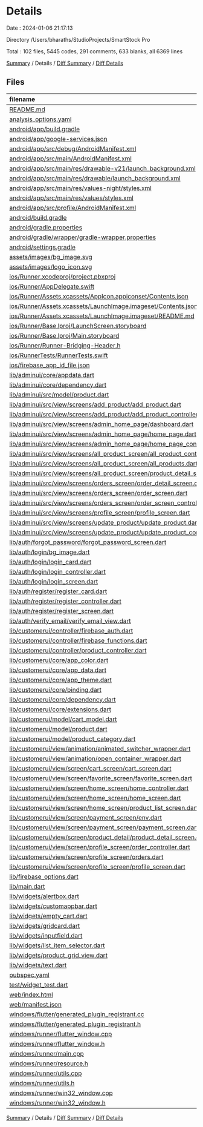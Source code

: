 # Details

Date : 2024-01-06 21:17:13

Directory /Users/bharaths/StudioProjects/SmartStock Pro

Total : 102 files,  5445 codes, 291 comments, 633 blanks, all 6369 lines

[Summary](results.md) / Details / [Diff Summary](diff.md) / [Diff Details](diff-details.md)

## Files
| filename | language | code | comment | blank | total |
| :--- | :--- | ---: | ---: | ---: | ---: |
| [README.md](/README.md) | Markdown | 10 | 0 | 7 | 17 |
| [analysis_options.yaml](/analysis_options.yaml) | YAML | 3 | 22 | 4 | 29 |
| [android/app/build.gradle](/android/app/build.gradle) | Groovy | 51 | 5 | 12 | 68 |
| [android/app/google-services.json](/android/app/google-services.json) | JSON | 190 | 0 | 0 | 190 |
| [android/app/src/debug/AndroidManifest.xml](/android/app/src/debug/AndroidManifest.xml) | XML | 3 | 4 | 1 | 8 |
| [android/app/src/main/AndroidManifest.xml](/android/app/src/main/AndroidManifest.xml) | XML | 27 | 6 | 1 | 34 |
| [android/app/src/main/res/drawable-v21/launch_background.xml](/android/app/src/main/res/drawable-v21/launch_background.xml) | XML | 4 | 7 | 2 | 13 |
| [android/app/src/main/res/drawable/launch_background.xml](/android/app/src/main/res/drawable/launch_background.xml) | XML | 4 | 7 | 2 | 13 |
| [android/app/src/main/res/values-night/styles.xml](/android/app/src/main/res/values-night/styles.xml) | XML | 9 | 9 | 1 | 19 |
| [android/app/src/main/res/values/styles.xml](/android/app/src/main/res/values/styles.xml) | XML | 9 | 9 | 1 | 19 |
| [android/app/src/profile/AndroidManifest.xml](/android/app/src/profile/AndroidManifest.xml) | XML | 3 | 4 | 1 | 8 |
| [android/build.gradle](/android/build.gradle) | Groovy | 27 | 0 | 4 | 31 |
| [android/gradle.properties](/android/gradle.properties) | Properties | 3 | 0 | 1 | 4 |
| [android/gradle/wrapper/gradle-wrapper.properties](/android/gradle/wrapper/gradle-wrapper.properties) | Properties | 5 | 0 | 0 | 5 |
| [android/settings.gradle](/android/settings.gradle) | Groovy | 24 | 0 | 6 | 30 |
| [assets/images/bg_image.svg](/assets/images/bg_image.svg) | XML | 1 | 0 | 0 | 1 |
| [assets/images/logo_icon.svg](/assets/images/logo_icon.svg) | XML | 10 | 0 | 0 | 10 |
| [ios/Runner.xcodeproj/project.pbxproj](/ios/Runner.xcodeproj/project.pbxproj) | Project.pbxproj | 636 | 31 | 16 | 683 |
| [ios/Runner/AppDelegate.swift](/ios/Runner/AppDelegate.swift) | Swift | 12 | 0 | 2 | 14 |
| [ios/Runner/Assets.xcassets/AppIcon.appiconset/Contents.json](/ios/Runner/Assets.xcassets/AppIcon.appiconset/Contents.json) | JSON | 122 | 0 | 1 | 123 |
| [ios/Runner/Assets.xcassets/LaunchImage.imageset/Contents.json](/ios/Runner/Assets.xcassets/LaunchImage.imageset/Contents.json) | JSON | 23 | 0 | 1 | 24 |
| [ios/Runner/Assets.xcassets/LaunchImage.imageset/README.md](/ios/Runner/Assets.xcassets/LaunchImage.imageset/README.md) | Markdown | 3 | 0 | 2 | 5 |
| [ios/Runner/Base.lproj/LaunchScreen.storyboard](/ios/Runner/Base.lproj/LaunchScreen.storyboard) | XML | 36 | 1 | 1 | 38 |
| [ios/Runner/Base.lproj/Main.storyboard](/ios/Runner/Base.lproj/Main.storyboard) | XML | 25 | 1 | 1 | 27 |
| [ios/Runner/Runner-Bridging-Header.h](/ios/Runner/Runner-Bridging-Header.h) | C++ | 1 | 0 | 1 | 2 |
| [ios/RunnerTests/RunnerTests.swift](/ios/RunnerTests/RunnerTests.swift) | Swift | 7 | 2 | 4 | 13 |
| [ios/firebase_app_id_file.json](/ios/firebase_app_id_file.json) | JSON | 7 | 0 | 0 | 7 |
| [lib/adminui/core/appdata.dart](/lib/adminui/core/appdata.dart) | Dart | 4 | 0 | 1 | 5 |
| [lib/adminui/core/dependency.dart](/lib/adminui/core/dependency.dart) | Dart | 54 | 0 | 11 | 65 |
| [lib/adminui/src/model/product.dart](/lib/adminui/src/model/product.dart) | Dart | 49 | 0 | 4 | 53 |
| [lib/adminui/src/view/screens/add_product/add_product.dart](/lib/adminui/src/view/screens/add_product/add_product.dart) | Dart | 80 | 0 | 7 | 87 |
| [lib/adminui/src/view/screens/add_product/add_product_controller.dart](/lib/adminui/src/view/screens/add_product/add_product_controller.dart) | Dart | 77 | 1 | 8 | 86 |
| [lib/adminui/src/view/screens/admin_home_page/dashboard.dart](/lib/adminui/src/view/screens/admin_home_page/dashboard.dart) | Dart | 56 | 0 | 4 | 60 |
| [lib/adminui/src/view/screens/admin_home_page/home_page.dart](/lib/adminui/src/view/screens/admin_home_page/home_page.dart) | Dart | 120 | 0 | 8 | 128 |
| [lib/adminui/src/view/screens/admin_home_page/home_page_controller.dart](/lib/adminui/src/view/screens/admin_home_page/home_page_controller.dart) | Dart | 97 | 0 | 14 | 111 |
| [lib/adminui/src/view/screens/all_product_screen/all_product_controller.dart](/lib/adminui/src/view/screens/all_product_screen/all_product_controller.dart) | Dart | 48 | 0 | 7 | 55 |
| [lib/adminui/src/view/screens/all_product_screen/all_products.dart](/lib/adminui/src/view/screens/all_product_screen/all_products.dart) | Dart | 78 | 0 | 4 | 82 |
| [lib/adminui/src/view/screens/all_product_screen/product_detail_screen.dart](/lib/adminui/src/view/screens/all_product_screen/product_detail_screen.dart) | Dart | 142 | 0 | 7 | 149 |
| [lib/adminui/src/view/screens/orders_screen/order_detail_screen.dart](/lib/adminui/src/view/screens/orders_screen/order_detail_screen.dart) | Dart | 129 | 0 | 6 | 135 |
| [lib/adminui/src/view/screens/orders_screen/order_screen.dart](/lib/adminui/src/view/screens/orders_screen/order_screen.dart) | Dart | 58 | 0 | 4 | 62 |
| [lib/adminui/src/view/screens/orders_screen/order_screen_controller.dart](/lib/adminui/src/view/screens/orders_screen/order_screen_controller.dart) | Dart | 80 | 0 | 13 | 93 |
| [lib/adminui/src/view/screens/profile_screen/profile_screen.dart](/lib/adminui/src/view/screens/profile_screen/profile_screen.dart) | Dart | 80 | 1 | 6 | 87 |
| [lib/adminui/src/view/screens/update_product/update_product.dart](/lib/adminui/src/view/screens/update_product/update_product.dart) | Dart | 84 | 0 | 5 | 89 |
| [lib/adminui/src/view/screens/update_product/update_product_controller.dart](/lib/adminui/src/view/screens/update_product/update_product_controller.dart) | Dart | 80 | 1 | 8 | 89 |
| [lib/auth/forgot_password/forgot_password_screen.dart](/lib/auth/forgot_password/forgot_password_screen.dart) | Dart | 41 | 0 | 7 | 48 |
| [lib/auth/login/bg_image.dart](/lib/auth/login/bg_image.dart) | Dart | 18 | 0 | 3 | 21 |
| [lib/auth/login/login_card.dart](/lib/auth/login/login_card.dart) | Dart | 105 | 1 | 6 | 112 |
| [lib/auth/login/login_controller.dart](/lib/auth/login/login_controller.dart) | Dart | 102 | 3 | 8 | 113 |
| [lib/auth/login/login_screen.dart](/lib/auth/login/login_screen.dart) | Dart | 23 | 0 | 5 | 28 |
| [lib/auth/register/register_card.dart](/lib/auth/register/register_card.dart) | Dart | 74 | 0 | 7 | 81 |
| [lib/auth/register/register_controller.dart](/lib/auth/register/register_controller.dart) | Dart | 52 | 0 | 7 | 59 |
| [lib/auth/register/register_screen.dart](/lib/auth/register/register_screen.dart) | Dart | 24 | 0 | 5 | 29 |
| [lib/auth/verify_email/verify_email_view.dart](/lib/auth/verify_email/verify_email_view.dart) | Dart | 66 | 2 | 6 | 74 |
| [lib/customerui/controller/firebase_auth.dart](/lib/customerui/controller/firebase_auth.dart) | Dart | 12 | 0 | 2 | 14 |
| [lib/customerui/controller/firebase_functions.dart](/lib/customerui/controller/firebase_functions.dart) | Dart | 110 | 5 | 20 | 135 |
| [lib/customerui/controller/product_controller.dart](/lib/customerui/controller/product_controller.dart) | Dart | 167 | 5 | 37 | 209 |
| [lib/customerui/core/app_color.dart](/lib/customerui/core/app_color.dart) | Dart | 8 | 0 | 4 | 12 |
| [lib/customerui/core/app_data.dart](/lib/customerui/core/app_data.dart) | Dart | 44 | 0 | 7 | 51 |
| [lib/customerui/core/app_theme.dart](/lib/customerui/core/app_theme.dart) | Dart | 47 | 0 | 3 | 50 |
| [lib/customerui/core/binding.dart](/lib/customerui/core/binding.dart) | Dart | 24 | 0 | 4 | 28 |
| [lib/customerui/core/dependency.dart](/lib/customerui/core/dependency.dart) | Dart | 37 | 0 | 9 | 46 |
| [lib/customerui/core/extensions.dart](/lib/customerui/core/extensions.dart) | Dart | 24 | 0 | 6 | 30 |
| [lib/customerui/model/cart_model.dart](/lib/customerui/model/cart_model.dart) | Dart | 10 | 0 | 2 | 12 |
| [lib/customerui/model/product.dart](/lib/customerui/model/product.dart) | Dart | 49 | 0 | 4 | 53 |
| [lib/customerui/model/product_category.dart](/lib/customerui/model/product_category.dart) | Dart | 7 | 14 | 5 | 26 |
| [lib/customerui/view/animation/animated_switcher_wrapper.dart](/lib/customerui/view/animation/animated_switcher_wrapper.dart) | Dart | 23 | 0 | 4 | 27 |
| [lib/customerui/view/animation/open_container_wrapper.dart](/lib/customerui/view/animation/open_container_wrapper.dart) | Dart | 33 | 0 | 4 | 37 |
| [lib/customerui/view/screen/cart_screen/cart_screen.dart](/lib/customerui/view/screen/cart_screen/cart_screen.dart) | Dart | 185 | 0 | 10 | 195 |
| [lib/customerui/view/screen/favorite_screen/favorite_screen.dart](/lib/customerui/view/screen/favorite_screen/favorite_screen.dart) | Dart | 33 | 0 | 2 | 35 |
| [lib/customerui/view/screen/home_screen/home_controller.dart](/lib/customerui/view/screen/home_screen/home_controller.dart) | Dart | 11 | 0 | 3 | 14 |
| [lib/customerui/view/screen/home_screen/home_screen.dart](/lib/customerui/view/screen/home_screen/home_screen.dart) | Dart | 56 | 1 | 6 | 63 |
| [lib/customerui/view/screen/home_screen/product_list_screen.dart](/lib/customerui/view/screen/home_screen/product_list_screen.dart) | Dart | 81 | 1 | 7 | 89 |
| [lib/customerui/view/screen/payment_screen/env.dart](/lib/customerui/view/screen/payment_screen/env.dart) | Dart | 4 | 0 | 1 | 5 |
| [lib/customerui/view/screen/payment_screen/payment_screen.dart](/lib/customerui/view/screen/payment_screen/payment_screen.dart) | Dart | 69 | 0 | 10 | 79 |
| [lib/customerui/view/screen/product_detail/product_detail_screen.dart](/lib/customerui/view/screen/product_detail/product_detail_screen.dart) | Dart | 119 | 0 | 7 | 126 |
| [lib/customerui/view/screen/profile_screen/order_controller.dart](/lib/customerui/view/screen/profile_screen/order_controller.dart) | Dart | 9 | 0 | 3 | 12 |
| [lib/customerui/view/screen/profile_screen/orders.dart](/lib/customerui/view/screen/profile_screen/orders.dart) | Dart | 79 | 0 | 4 | 83 |
| [lib/customerui/view/screen/profile_screen/profile_screen.dart](/lib/customerui/view/screen/profile_screen/profile_screen.dart) | Dart | 83 | 1 | 7 | 91 |
| [lib/firebase_options.dart](/lib/firebase_options.dart) | Dart | 60 | 12 | 5 | 77 |
| [lib/main.dart](/lib/main.dart) | Dart | 52 | 0 | 5 | 57 |
| [lib/widgets/alertbox.dart](/lib/widgets/alertbox.dart) | Dart | 24 | 0 | 6 | 30 |
| [lib/widgets/customappbar.dart](/lib/widgets/customappbar.dart) | Dart | 33 | 0 | 4 | 37 |
| [lib/widgets/empty_cart.dart](/lib/widgets/empty_cart.dart) | Dart | 18 | 0 | 3 | 21 |
| [lib/widgets/gridcard.dart](/lib/widgets/gridcard.dart) | Dart | 23 | 0 | 3 | 26 |
| [lib/widgets/inputfield.dart](/lib/widgets/inputfield.dart) | Dart | 41 | 0 | 3 | 44 |
| [lib/widgets/list_item_selector.dart](/lib/widgets/list_item_selector.dart) | Dart | 66 | 0 | 10 | 76 |
| [lib/widgets/product_grid_view.dart](/lib/widgets/product_grid_view.dart) | Dart | 120 | 1 | 8 | 129 |
| [lib/widgets/text.dart](/lib/widgets/text.dart) | Dart | 30 | 0 | 7 | 37 |
| [pubspec.yaml](/pubspec.yaml) | YAML | 40 | 14 | 8 | 62 |
| [test/widget_test.dart](/test/widget_test.dart) | Dart | 14 | 10 | 7 | 31 |
| [web/index.html](/web/index.html) | HTML | 38 | 16 | 6 | 60 |
| [web/manifest.json](/web/manifest.json) | JSON | 35 | 0 | 1 | 36 |
| [windows/flutter/generated_plugin_registrant.cc](/windows/flutter/generated_plugin_registrant.cc) | C++ | 18 | 4 | 5 | 27 |
| [windows/flutter/generated_plugin_registrant.h](/windows/flutter/generated_plugin_registrant.h) | C++ | 5 | 5 | 6 | 16 |
| [windows/runner/flutter_window.cpp](/windows/runner/flutter_window.cpp) | C++ | 49 | 7 | 16 | 72 |
| [windows/runner/flutter_window.h](/windows/runner/flutter_window.h) | C++ | 20 | 5 | 9 | 34 |
| [windows/runner/main.cpp](/windows/runner/main.cpp) | C++ | 30 | 4 | 10 | 44 |
| [windows/runner/resource.h](/windows/runner/resource.h) | C++ | 9 | 6 | 2 | 17 |
| [windows/runner/utils.cpp](/windows/runner/utils.cpp) | C++ | 54 | 2 | 10 | 66 |
| [windows/runner/utils.h](/windows/runner/utils.h) | C++ | 8 | 6 | 6 | 20 |
| [windows/runner/win32_window.cpp](/windows/runner/win32_window.cpp) | C++ | 210 | 24 | 55 | 289 |
| [windows/runner/win32_window.h](/windows/runner/win32_window.h) | C++ | 48 | 31 | 24 | 103 |

[Summary](results.md) / Details / [Diff Summary](diff.md) / [Diff Details](diff-details.md)